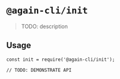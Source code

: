 # `@again-cli/init`

> TODO: description

## Usage

```
const init = require('@again-cli/init');

// TODO: DEMONSTRATE API
```
